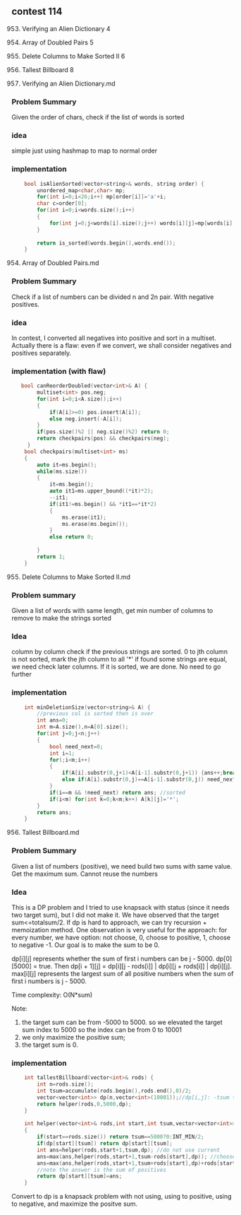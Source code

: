 ## contest 114
953. Verifying an Alien Dictionary 4
954. Array of Doubled Pairs 5
955. Delete Columns to Make Sorted II 6
956. Tallest Billboard 8

953. Verifying an Alien Dictionary.md
### Problem Summary
Given the order of chars, check if the list of words is sorted

### idea
simple just using hashmap to map to normal order

### implementation
```cpp
    bool isAlienSorted(vector<string>& words, string order) {
        unordered_map<char,char> mp;
        for(int i=0;i<26;i++) mp[order[i]]='a'+i;
        char c=order[0];
        for(int i=0;i<words.size();i++)
        {
            for(int j=0;j<words[i].size();j++) words[i][j]=mp[words[i][j]];
        }
        
        return is_sorted(words.begin(),words.end());
    }
```    

954. Array of Doubled Pairs.md

### Problem Summary
Check if a list of numbers can be divided n and 2n pair. With negative positives.

### idea
In contest, I converted all negatives into positive and sort in a multiset.
Actually there is a flaw: even if we convert, we shall consider negatives and positives separately.

### implementation (with flaw)
```cpp
   bool canReorderDoubled(vector<int>& A) {
        multiset<int> pos,neg;
        for(int i=0;i<A.size();i++)
        {
            if(A[i]>=0) pos.insert(A[i]);
            else neg.insert(-A[i]);
        }
        if(pos.size()%2 || neg.size()%2) return 0;
        return checkpairs(pos) && checkpairs(neg);
     }
    bool checkpairs(multiset<int> ms)
    {
        auto it=ms.begin();
        while(ms.size())
        {
            it=ms.begin();
            auto it1=ms.upper_bound((*it)*2);
            --it1;
            if(it1!=ms.begin() && *it1==*it*2)
            {
                ms.erase(it1);
                ms.erase(ms.begin());
            }
            else return 0;
            
        }
        return 1;        
    }
```

955. Delete Columns to Make Sorted II.md

### Problem summary
Given a list of words with same length, get min number of columns to remove to make the strings sorted

### Idea
column by column check if the previous strings are sorted.
0 to jth column is not sorted, mark the jth column to all '*'
if found some strings are equal, we need check later columns.
If it is sorted, we are done. No need to go further

### implementation
```cpp
    int minDeletionSize(vector<string>& A) {
        //previous col is sorted then is over
        int ans=0;
        int m=A.size(),n=A[0].size();
        for(int j=0;j<n;j++)
        {
            bool need_next=0;
            int i=1;
            for(;i<m;i++)
            {
                if(A[i].substr(0,j+1)<A[i-1].substr(0,j+1)) {ans++;break;}
                else if(A[i].substr(0,j)==A[i-1].substr(0,j)) need_next=1;
            }
            if(i==m && !need_next) return ans; //sorted
            if(i<m) for(int k=0;k<m;k++) A[k][j]='*';
        }
        return ans;
    }
```

956. Tallest Billboard.md

### Problem Summary
Given a list of numbers (positive), we need build two sums with same value. Get the maximum sum. Cannot reuse the numbers

### Idea
This is a DP problem and I tried to use knapsack with status (since it needs two target sum), but I did not make it.
We have observed that the target sum<=totalsum/2.
If dp is hard to approach, we can try recursion + memoization method.
One observation is very useful for the approach:
for every number, we have option: not choose, 0, choose to positive, 1, choose to negative -1. Our goal is to make the sum to be 0.

dp[i][j] represents whether the sum of first i numbers can be j - 5000. dp[0][5000] = true.
Then dp[i + 1][j] = dp[i][j - rods[i]] | dp[i][j + rods[i]] | dp[i][j].
max[i][j] represents the largest sum of all positive numbers when the sum of first i numbers is j - 5000.

Time complexity: O(N*sum)

Note: 
1. the target sum can be from -5000 to 5000. so we elevated the target sum index to 5000 so the index can be from 0 to 10001
2. we only maximize the positive sum;
3. the target sum is 0.

### implementation
```cpp
    int tallestBillboard(vector<int>& rods) {
        int n=rods.size();
        int tsum=accumulate(rods.begin(),rods.end(),0)/2;
        vector<vector<int>> dp(n,vector<int>(10001));//dp[i,j]: -tsum to tsum
        return helper(rods,0,5000,dp);
    }
    
    int helper(vector<int>& rods,int start,int tsum,vector<vector<int>>& dp)
    {
        if(start==rods.size()) return tsum==5000?0:INT_MIN/2;
        if(dp[start][tsum]) return dp[start][tsum];
        int ans=helper(rods,start+1,tsum,dp); //do not use current
        ans=max(ans,helper(rods,start+1,tsum-rods[start],dp)); //choose rods[i] as negative
        ans=max(ans,helper(rods,start+1,tsum+rods[start],dp)+rods[start]); //choose rods[i] as positive
        //note the answer is the sum of positives
        return dp[start][tsum]=ans;
    }
```

Convert to dp is a knapsack problem with not using, using to positive, using to negative, and maximize the positve sum.

